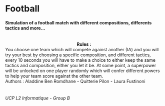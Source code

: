 <h1>Football</h1>
<h4>Simulation of a football match with different compositions, differents tactics and more... </h4></br>
<div style="text-align: center;"><b>Rules :</b></br></div>
<div>You choose one team which will compete against another (IA) and you will try your
best by choosing a specific composition, and different tactics, every 10 seconds you will
have to make a choice to either keep the same tactics and composition, either you let it be.
At some point, a superpower will be unlocked on one player randomly which will confer different
powers to help your team score against the other team.
</br>
Authors : Aladdine Ben Romdhane - Quitterie Pilon - Laura Fustinoni </br>
</br>
<h6>UCP L2 Informatique - Group B</h6></div>
